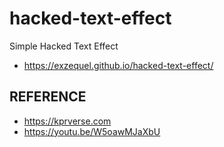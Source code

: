 # hacked-text-effect

Simple Hacked Text Effect
- https://exzequel.github.io/hacked-text-effect/

## REFERENCE

- https://kprverse.com
- https://youtu.be/W5oawMJaXbU

